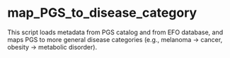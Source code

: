 # map_PGS_to_disease_category
This script loads metadata from PGS catalog and from EFO database, and maps PGS to more general disease categories (e.g., melanoma -> cancer, obesity -> metabolic disorder).
